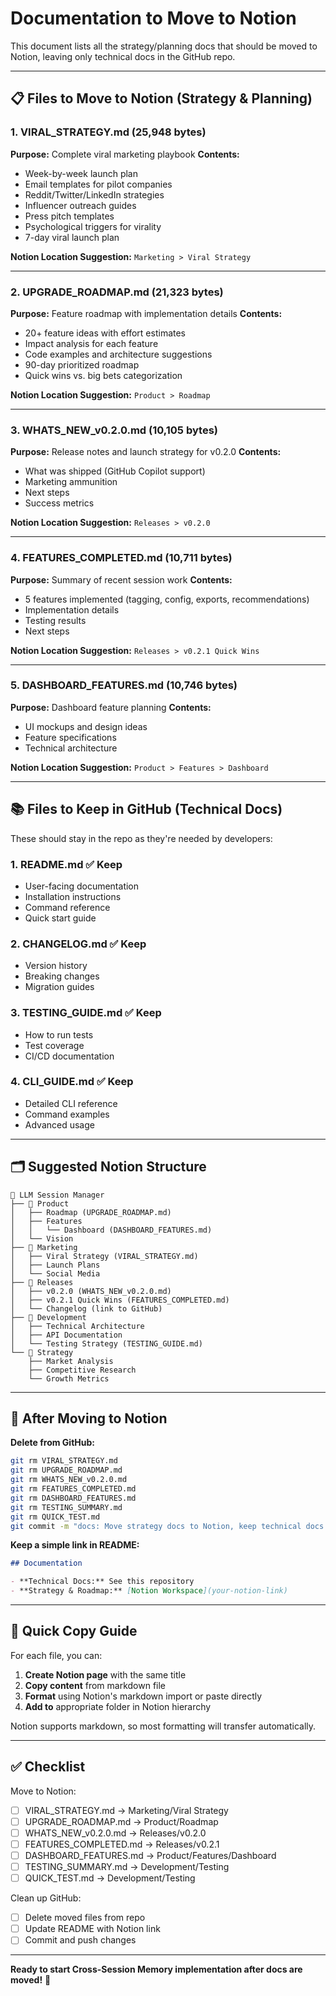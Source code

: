 # Documentation to Move to Notion

This document lists all the strategy/planning docs that should be moved to Notion, leaving only technical docs in the GitHub repo.

---

## 📋 Files to Move to Notion (Strategy & Planning)

### **1. VIRAL_STRATEGY.md** (25,948 bytes)
**Purpose:** Complete viral marketing playbook
**Contents:**
- Week-by-week launch plan
- Email templates for pilot companies
- Reddit/Twitter/LinkedIn strategies
- Influencer outreach guides
- Press pitch templates
- Psychological triggers for virality
- 7-day viral launch plan

**Notion Location Suggestion:** `Marketing > Viral Strategy`

---

### **2. UPGRADE_ROADMAP.md** (21,323 bytes)
**Purpose:** Feature roadmap with implementation details
**Contents:**
- 20+ feature ideas with effort estimates
- Impact analysis for each feature
- Code examples and architecture suggestions
- 90-day prioritized roadmap
- Quick wins vs. big bets categorization

**Notion Location Suggestion:** `Product > Roadmap`

---

### **3. WHATS_NEW_v0.2.0.md** (10,105 bytes)
**Purpose:** Release notes and launch strategy for v0.2.0
**Contents:**
- What was shipped (GitHub Copilot support)
- Marketing ammunition
- Next steps
- Success metrics

**Notion Location Suggestion:** `Releases > v0.2.0`

---

### **4. FEATURES_COMPLETED.md** (10,711 bytes)
**Purpose:** Summary of recent session work
**Contents:**
- 5 features implemented (tagging, config, exports, recommendations)
- Implementation details
- Testing results
- Next steps

**Notion Location Suggestion:** `Releases > v0.2.1 Quick Wins`

---

### **5. DASHBOARD_FEATURES.md** (10,746 bytes)
**Purpose:** Dashboard feature planning
**Contents:**
- UI mockups and design ideas
- Feature specifications
- Technical architecture

**Notion Location Suggestion:** `Product > Features > Dashboard`

---

## 📚 Files to Keep in GitHub (Technical Docs)

These should stay in the repo as they're needed by developers:

### **1. README.md** ✅ Keep
- User-facing documentation
- Installation instructions
- Command reference
- Quick start guide

### **2. CHANGELOG.md** ✅ Keep
- Version history
- Breaking changes
- Migration guides

### **3. TESTING_GUIDE.md** ✅ Keep
- How to run tests
- Test coverage
- CI/CD documentation

### **4. CLI_GUIDE.md** ✅ Keep
- Detailed CLI reference
- Command examples
- Advanced usage

---

## 🗂️ Suggested Notion Structure

```
📁 LLM Session Manager
├── 📁 Product
│   ├── Roadmap (UPGRADE_ROADMAP.md)
│   ├── Features
│   │   └── Dashboard (DASHBOARD_FEATURES.md)
│   └── Vision
├── 📁 Marketing
│   ├── Viral Strategy (VIRAL_STRATEGY.md)
│   ├── Launch Plans
│   └── Social Media
├── 📁 Releases
│   ├── v0.2.0 (WHATS_NEW_v0.2.0.md)
│   ├── v0.2.1 Quick Wins (FEATURES_COMPLETED.md)
│   └── Changelog (link to GitHub)
├── 📁 Development
│   ├── Technical Architecture
│   ├── API Documentation
│   └── Testing Strategy (TESTING_GUIDE.md)
└── 📁 Strategy
    ├── Market Analysis
    ├── Competitive Research
    └── Growth Metrics
```

---

## 🚀 After Moving to Notion

**Delete from GitHub:**
```bash
git rm VIRAL_STRATEGY.md
git rm UPGRADE_ROADMAP.md
git rm WHATS_NEW_v0.2.0.md
git rm FEATURES_COMPLETED.md
git rm DASHBOARD_FEATURES.md
git rm TESTING_SUMMARY.md
git rm QUICK_TEST.md
git commit -m "docs: Move strategy docs to Notion, keep technical docs in repo"
```

**Keep a simple link in README:**
```markdown
## Documentation

- **Technical Docs:** See this repository
- **Strategy & Roadmap:** [Notion Workspace](your-notion-link)
```

---

## 📝 Quick Copy Guide

For each file, you can:

1. **Create Notion page** with the same title
2. **Copy content** from markdown file
3. **Format** using Notion's markdown import or paste directly
4. **Add to** appropriate folder in Notion hierarchy

Notion supports markdown, so most formatting will transfer automatically.

---

## ✅ Checklist

Move to Notion:
- [ ] VIRAL_STRATEGY.md → Marketing/Viral Strategy
- [ ] UPGRADE_ROADMAP.md → Product/Roadmap
- [ ] WHATS_NEW_v0.2.0.md → Releases/v0.2.0
- [ ] FEATURES_COMPLETED.md → Releases/v0.2.1
- [ ] DASHBOARD_FEATURES.md → Product/Features/Dashboard
- [ ] TESTING_SUMMARY.md → Development/Testing
- [ ] QUICK_TEST.md → Development/Testing

Clean up GitHub:
- [ ] Delete moved files from repo
- [ ] Update README with Notion link
- [ ] Commit and push changes

---

**Ready to start Cross-Session Memory implementation after docs are moved!** 🚀
